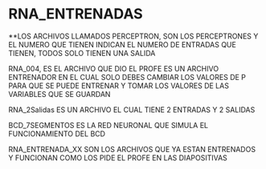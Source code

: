 # RNA_ENTRENADAS

**LOS ARCHIVOS LLAMADOS PERCEPTRON, SON LOS PERCEPTRONES Y EL NUMERO QUE TIENEN INDICAN 
EL NUMERO DE ENTRADAS QUE TIENEN, TODOS SOLO TIENEN UNA SALIDA

RNA_004, ES EL ARCHIVO QUE DIO EL PROFE
ES UN ARCHIVO ENTRENADOR EN EL CUAL SOLO DEBES CAMBIAR LOS VALORES DE P
PARA QUE SE PUEDE ENTRENAR Y TOMAR LOS VALORES DE LAS VARIABLES QUE SE GUARDAN

RNA_2Salidas
ES UN ARCHIVO EL CUAL TIENE 2 ENTRADAS Y 2 SALIDAS

BCD_7SEGMENTOS
ES LA RED NEURONAL QUE SIMULA EL FUNCIONAMIENTO DEL BCD

RNA_ENTRENADA_XX
SON LOS ARCHIVOS QUE YA ESTAN ENTRENADOS Y FUNCIONAN COMO LOS PIDE EL PROFE EN LAS 
DIAPOSITIVAS
